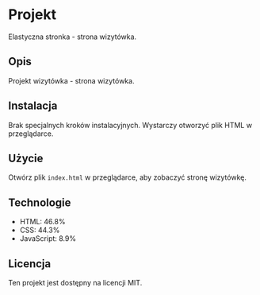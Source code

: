 # Projekt

Elastyczna stronka - strona wizytówka.

## Opis

Projekt wizytówka - strona wizytówka.

## Instalacja

Brak specjalnych kroków instalacyjnych. Wystarczy otworzyć plik HTML w przeglądarce.

## Użycie

Otwórz plik `index.html` w przeglądarce, aby zobaczyć stronę wizytówkę.

## Technologie

- HTML: 46.8%
- CSS: 44.3%
- JavaScript: 8.9%

## Licencja

Ten projekt jest dostępny na licencji MIT.
